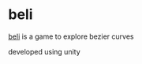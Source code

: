 # beli
[beli](https://en.wikipedia.org/wiki/Beli_(moon)) is a game to explore bezier curves

developed using unity
